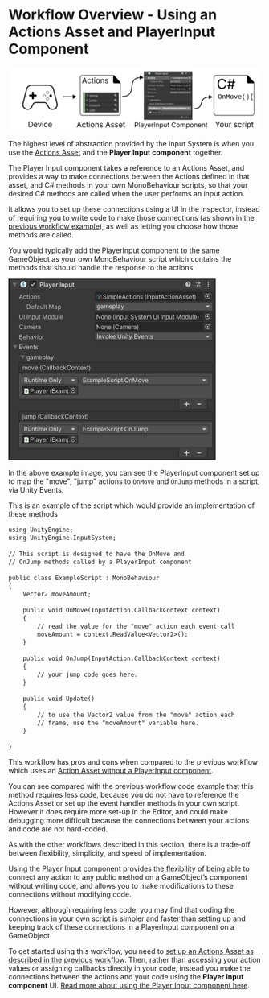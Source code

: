 # Workflow Overview - Using an Actions Asset and PlayerInput Component

![image alt text](./Images/Workflow-PlayerInput.svg)


The highest level of abstraction provided by the Input System is when you use the [Actions Asset](ActionAssets.html) and the **Player Input component** together.

 The Player Input component takes a reference to an Actions Asset, and provides a way to make connections between the Actions defined in that asset, and C# methods in your own MonoBehaviour scripts, so that your desired C# methods are called when the user performs an input action. 

It allows you to set up these connections using a UI in the inspector, instead of requiring you to write code to make those connections (as shown in the [previous workflow example](Workflow-ActionsAsset.html)), as well as letting you choose how those methods are called.

You would typically add the PlayerInput component to the same GameObject as your own MonoBehaviour script which contains the methods that should handle the response to the actions.

![image alt text](./Images/PlayerInputWithGameplayEvents.png)

In the above example image, you can see the PlayerInput component set up to map the "move", "jump" actions to `OnMove` and `OnJump` methods in a script, via Unity Events.

This is an example of the script which would provide an implementation of these methods 

```
using UnityEngine;
using UnityEngine.InputSystem;

// This script is designed to have the OnMove and
// OnJump methods called by a PlayerInput component

public class ExampleScript : MonoBehaviour
{
    Vector2 moveAmount;

    public void OnMove(InputAction.CallbackContext context)
    {
        // read the value for the "move" action each event call
        moveAmount = context.ReadValue<Vector2>();
    }

    public void OnJump(InputAction.CallbackContext context)
    {
        // your jump code goes here.
    }

    public void Update()
    {
        // to use the Vector2 value from the "move" action each
        // frame, use the "moveAmount" variable here.
    }

}
```


This workflow has pros and cons when compared to the previous workflow which uses an [Action Asset without a PlayerInput component](Workflow-ActionsAsset.html).

You can see compared with the previous workflow code example that this method requires less code, because you do not have to reference the Actions Asset or set up the event handler methods in your own script. However it does require more set-up in the Editor, and could make debugging more difficult because the connections between your actions and code are not hard-coded.

As with the other workflows described in this section, there is a trade-off between flexibility, simplicity, and speed of implementation.

Using the Player Input component provides the flexibility of being able to connect any action to any public method on a GameObject’s component without writing code, and allows you to make modifications to these connections without modifying code.

However, although requiring less code, you may find that coding the connections in your own script is simpler and faster than setting up and keeping track of these connections in a PlayerInput component on a GameObject.

To get started using this workflow, you need to [set up an Actions Asset as described in the previous workflow](Workflow-ActionsAsset.html). Then, rather than accessing your action values or assigning callbacks directly in your code, instead you make the connections between the actions and your code using the **Player Input component** UI. [Read more about using the Player Input component here](PlayerInput.html).

